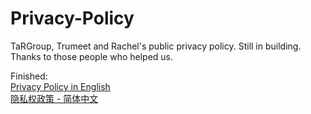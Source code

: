 # Privacy-Policy
TaRGroup, Trumeet and Rachel's public privacy policy. Still in building. Thanks to those people who helped us.  

Finished:  
[Privacy Policy in English](./policies/english.md)  
[隐私权政策 - 简体中文](./policies/simplified.md)
